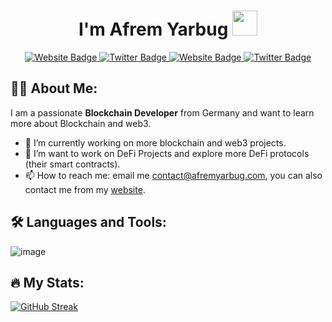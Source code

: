 <div id="hey" align="center">
  <h1>
    I'm Afrem Yarbug
    <img src="https://media.giphy.com/media/hvRJCLFzcasrR4ia7z/giphy.gif" width=40 />
  </h1>
</div>

<div id="badges" align="center">
  <a href="mailto:contactme@afremyarbug.com">
    <img src="https://img.shields.io/badge/-Email%20Me-red?style=for-the-badge" alt="Website Badge"/>
  </a>
  <a href="https://t.me/AfremYarbug">
    <img src="https://img.shields.io/badge/Telegram-blue?style=for-the-badge&logo=telegram&logoColor=white" alt="Twitter Badge"/>
  </a>
  <a href="https://afremyarbug.com/">
    <img src="https://img.shields.io/badge/-My%20Website-red?style=for-the-badge" alt="Website Badge"/>
  </a>
  <a href="https://x.com/AfremYarbug">
    <img src="https://img.shields.io/badge/Twitter-blue?style=for-the-badge&logo=twitter&logoColor=white" alt="Twitter Badge"/>
  </a>
</div>

## :man_technologist: About Me:

I am a passionate **Blockchain Developer** from Germany and want to learn more about Blockchain and web3.

- 🔭 I’m currently working on more blockchain and web3 projects.
- 🌱 I’m want to work on DeFi Projects and explore more DeFi protocols (their smart contracts).
- 📫 How to reach me: email me [contact@afremyarbug.com](mailto:contact@afremyarbug.com), you can also contact me from my [website](https://afremyarbug.com).

## :hammer_and_wrench: Languages and Tools:

![image](https://github.com/AfremYarbug/AfremYarbug/assets/170784190/ae02f664-5a92-4770-bbb0-5828b7d9da3c)

## :fire: My Stats:

[![GitHub Streak](https://streak-stats.demolab.com/?user=AfremYarbug)](https://git.io/streak-stats)
